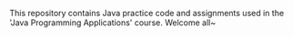 This repository contains Java practice code and assignments used in the 'Java Programming Applications' course.
Welcome all~

